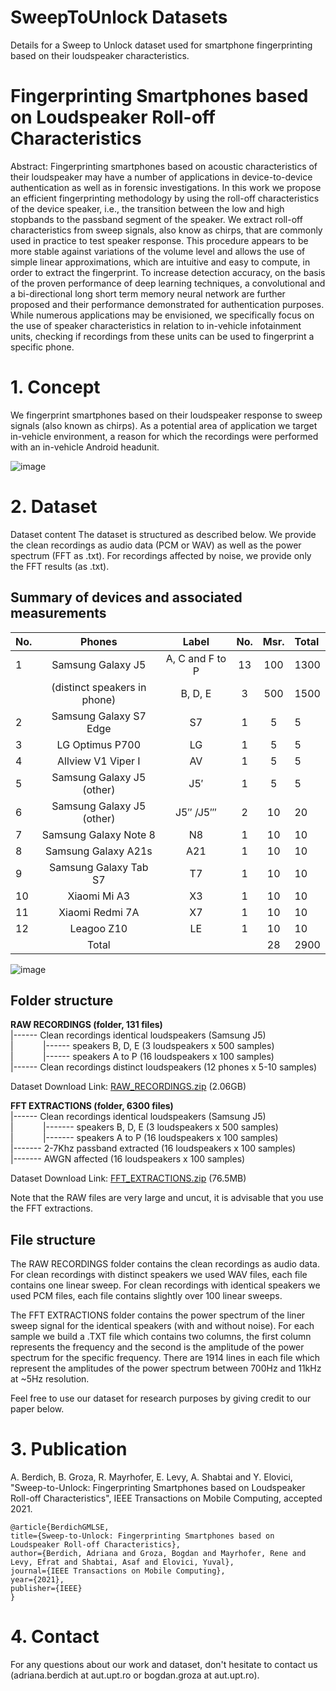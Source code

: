 <meta name="google-site-verification" content="ymIXsXQBvbk4zpfJUTQ2CNKMxL4LLH0xf-yf349ysS0" />

# SweepToUnlock Datasets
Details for a Sweep to Unlock dataset used for smartphone fingerprinting based on their loudspeaker characteristics. 

# Fingerprinting Smartphones based on Loudspeaker Roll-off Characteristics

Abstract: Fingerprinting smartphones based on acoustic characteristics of their loudspeaker may have a number of applications in device-to-device authentication as well as in forensic investigations. In this work we propose an efficient fingerprinting methodology by using the roll-off characteristics of the device speaker, i.e., the transition between the low and high stopbands to the passband segment of the speaker. We extract roll-off characteristics from sweep signals, also know as chirps, that are commonly used in practice to test speaker response. This procedure appears to be more stable against variations of the volume level and allows the use of simple linear approximations, which are intuitive and easy to compute, in order to extract the fingerprint. To increase detection accuracy, on the basis of the proven performance of deep learning techniques, a convolutional and a bi-directional long short term memory neural network are further proposed and their performance demonstrated for authentication purposes. While numerous applications may be envisioned, we specifically focus on the use of speaker characteristics in relation to in-vehicle infotainment units, checking if recordings from these units can be used to fingerprint a specific phone.

# 1. Concept
We fingerprint smartphones based on their loudspeaker response to sweep signals (also known as chirps). As a potential area of application we target in-vehicle environment, a reason for which the recordings were performed with an in-vehicle Android headunit.

![image](https://user-images.githubusercontent.com/22617786/156363415-3412c8af-26f6-4a32-9590-406661994996.png)


# 2. Dataset
Dataset content The dataset is structured as described below. We provide the clean recordings as audio data (PCM or WAV) as well as the power spectrum (FFT as .txt). For recordings affected by noise, we provide only the FFT results (as .txt).

## Summary of devices and associated measurements ##

 

 No. | Phones | Label  | No. | Msr.   | Total   
---- | :------: | :------: | :-------: | :--------: | :------
1 |	Samsung Galaxy J5	| A, C and F to P |	13	| 100	| 1300
&nbsp; 	|(distinct speakers in phone)|	B, D, E	|3|	500	|1500
2 |	Samsung Galaxy S7 Edge|	S7	|1	|5	|5
3 |	LG Optimus P700	|LG|	1	|5|	5
4 |	Allview V1 Viper I	|AV	|1|	5|	5
5 |	Samsung Galaxy J5 (other)	|J5′|	1	|5|	5
6 |	Samsung Galaxy J5 (other)	|J5′′ /J5′′′|	2	|10	|20
7 |	Samsung Galaxy Note 8|	N8|	1	|10|	10
8 |	Samsung Galaxy A21s	|A21|	1	|10|	10
9 |	Samsung Galaxy Tab S7|	T7|	1|	10|	10
10 |	Xiaomi Mi A3	| X3|	1|	10|	10
11 |	Xiaomi Redmi 7A|	X7|	1|	10 | 10
12 |	Leagoo Z10	| LE|	1	|10|	10
 &nbsp;|	Total	| 	|&nbsp;|28|	 	2900|



![image](https://user-images.githubusercontent.com/22617786/156363539-dff69c4d-02cb-4398-be5a-cf29a6928d6d.png)

## Folder structure ##

**RAW RECORDINGS (folder, 131 files)** \
|------ Clean recordings identical loudspeakers (Samsung J5) \
| &nbsp;&nbsp;&nbsp;&nbsp;&nbsp;&nbsp;&nbsp;&nbsp;&nbsp;&nbsp;       |------ speakers B, D, E (3 loudspeakers x 500 samples) \
| &nbsp;&nbsp;&nbsp;&nbsp;&nbsp;&nbsp;&nbsp;&nbsp;&nbsp;&nbsp;       |------ speakers A to P (16 loudspeakers x 100 samples) \
|------ Clean recordings distinct loudspeakers (12 phones x 5-10 samples) 

Dataset Download Link: [RAW_RECORDINGS.zip](http://www.aut.upt.ro/~bgroza/projects/RAW_RECORDINGS.zip) (2.06GB) 

**FFT EXTRACTIONS (folder, 6300 files)** \
|------ Clean recordings identical loudspeakers (Samsung J5) \
| &nbsp;&nbsp;&nbsp;&nbsp;&nbsp;&nbsp;&nbsp;&nbsp;&nbsp;&nbsp;       |------- speakers B, D, E (3 loudspeakers x 500 samples) \
| &nbsp;&nbsp;&nbsp;&nbsp;&nbsp;&nbsp;&nbsp;&nbsp;&nbsp;&nbsp;      |------- speakers A to P (16 loudspeakers x 100 samples) \
|------- 2-7Khz passband extracted (16 loudspeakers x 100 samples) \
|------- AWGN affected (16 loudspeakers x 100 samples) 

Dataset Download Link: [FFT_EXTRACTIONS.zip](http://www.aut.upt.ro/~bgroza/projects/FFT_EXTRACTIONS.zip) (76.5MB)

Note that the RAW files are very large and uncut, it is advisable that you use the FFT extractions.

## File structure ##

The RAW RECORDINGS folder contains the clean recordings as audio data. For clean recordings with distinct speakers we used WAV files, each file contains one linear sweep. For clean recordings with identical speakers we used PCM files, each file contains slightly over 100 linear sweeps.

The FFT EXTRACTIONS folder contains the power spectrum of the liner sweep signal for the identical speakers (with and without noise). For each sample we build a .TXT file which contains two columns, the first column represents the frequency and the second is the amplitude of the power spectrum for the specific frequency. There are 1914 lines in each file which represent the amplitudes of the power spectrum between 700Hz and 11kHz at ~5Hz resolution.


Feel free to use our dataset for research purposes by giving credit to our paper below.
# 3. Publication
A. Berdich, B. Groza, R. Mayrhofer, E. Levy, A. Shabtai and Y. Elovici, "Sweep-to-Unlock: Fingerprinting Smartphones based on Loudspeaker Roll-off Characteristics", IEEE Transactions on Mobile Computing, accepted 2021. 


```
@article{BerdichGMLSE,
title={Sweep-to-Unlock: Fingerprinting Smartphones based on Loudspeaker Roll-off Characteristics},
author={Berdich, Adriana and Groza, Bogdan and Mayrhofer, Rene and Levy, Efrat and Shabtai, Asaf and Elovici, Yuval},
journal={IEEE Transactions on Mobile Computing},
year={2021},
publisher={IEEE}
}
```

# 4. Contact
For any questions about our work and dataset, don't hesitate to contact us (adriana.berdich at aut.upt.ro or bogdan.groza at aut.upt.ro).

